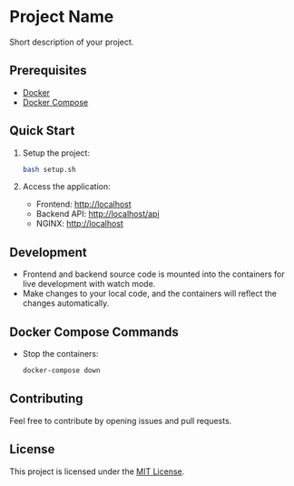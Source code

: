 # Project Name

Short description of your project.

## Prerequisites

- [Docker](https://www.docker.com/get-started)
- [Docker Compose](https://docs.docker.com/compose/install/)

## Quick Start

1. Setup the project:

    ```bash
    bash setup.sh
    ```

2. Access the application:

   - Frontend: [http://localhost](http://localhost)
   - Backend API: [http://localhost/api](http://localhost/api)
   - NGINX: [http://localhost](http://localhost)

## Development

- Frontend and backend source code is mounted into the containers for live development with watch mode.
- Make changes to your local code, and the containers will reflect the changes automatically.

## Docker Compose Commands

- Stop the containers:

    ```bash
    docker-compose down
    ```

## Contributing

Feel free to contribute by opening issues and pull requests.

## License

This project is licensed under the [MIT License](LICENSE).
